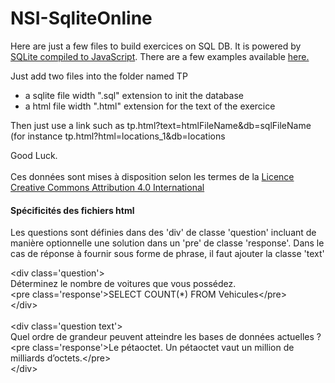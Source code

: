 # NSI-SqliteOnline

<p>Here are just a few files to build exercices on SQL DB. It is powered by <a href="https://sql.js.org/">SQLite compiled to JavaScript</a>. There are a few examples available <a href="http://nsi.colbert.bzh/sql">here.</a></p>
<p>Just add two files into the folder named TP<p>
<ul>
<li>a sqlite file width ".sql" extension to init the database</li>
<li>a html file width ".html" extension for the text of the exercice</li>
</ul> 
<p>Then just use a link such as tp.html?text=htmlFileName&db=sqlFileName (for instance tp.html?html=locations_1&db=locations</p>
Good Luck.
<br><br>
Ces données sont mises à disposition selon les termes de la <a rel="license" href="http://creativecommons.org/licenses/by/4.0/">Licence Creative Commons Attribution 4.0 International</a>

<h4>Spécificités des fichiers html</h4>
<p>Les questions sont définies dans des 'div' de classe 'question' incluant de manière optionnelle une solution dans un 'pre' de classe 'response'. Dans le cas
de réponse à fournir sous forme de phrase, il faut ajouter la classe 'text'</p>

<p>&lt;div class='question'&gt;<br />D&eacute;terminez le nombre de voitures que vous poss&eacute;dez.<br />&lt;pre class='response'&gt;SELECT COUNT(*) FROM Vehicules&lt;/pre&gt;<br />&lt;/div&gt;<br /><br/>&lt;div class='question text'&gt;<br />Quel ordre de grandeur peuvent atteindre les bases de donn&eacute;es actuelles ?<br />&lt;pre class='response'&gt;Le p&eacute;taoctet. Un p&eacute;taoctet vaut un million de milliards d&rsquo;octets.&lt;/pre&gt;<br />&lt;/div&gt;</p>

